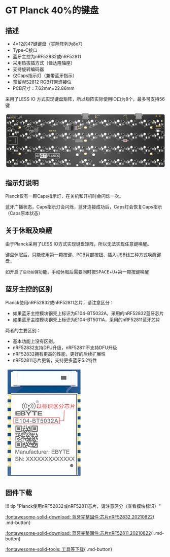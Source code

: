 GT Planck 40%的键盘
=====================

## 描述

- 4×12的47键键盘（实际阵列为8x7）
- Type-C接口
- 蓝牙主控为nRF52832或nRF52811
- 采用热拔插方式（佳达隆轴座）
- 支持旋转编码器
- 仅Caps指示灯（兼带蓝牙指示）
- 预留WS2812 RGB灯带焊接位
- PCB尺寸：7.62mm×22.86mm

采用了LESS IO 方式实现键盘矩阵，所以矩阵实际使用IO口为8个，最多可支持56键

![](../img/gt-planck.png "GT Planck PCB")

## 指示灯说明

Planck仅有一颗Caps指示灯，在关机和开机时会闪烁一次。

蓝牙广播状态，Caps指示灯会闪烁，蓝牙连接成功后，Caps灯会恢复Caps指示（Caps原本状态）

## 关于休眠及唤醒

由于Planck采用了LESS IO方式实现键盘矩阵，所以无法实现任意键唤醒。

键盘休眠后，只能使用第一颗按键、PCB背部按钮、插入USB线三种方式唤醒键盘。

如开启了`启动按键`功能，手动休眠后需要同时按<kbd>SPACE</kbd>+<kbd>U</kbd>+第一颗按键唤醒

## 蓝牙主控的区别

Planck使用nRF52832或nRF52811芯片，请注意区分：

-  如果蓝牙主控模块钢壳上标识为E104-BT5032A，采用的nRF52832蓝牙芯片
-  如果蓝牙主控模块钢壳上标识为E104-BT5011A，采用的nRF52811蓝牙芯片

两者的主要区别：

-  基本功能上没有区别。
-  nRF52832支持DFU升级，nRF52811不支持DFU升级
-  nRF52832拥有更高的性能，更好的后续扩展性
-  nRF52811芯片更新，支持更多蓝牙5.2特性

![](../img/E104-BT5032A.png "E104-BT5032A")

## 固件下载

!!! tip  "Planck使用nRF52832或nRF52811芯片，请注意区分（查看模块标识）"

[:fontawesome-solid-download:  蓝牙完整固件:芯片nRF52832.20210822](http://glab.online/down/sdk17/gt-planck-a-nrf52832_all-20210822-1fd66bc.hex){ .md-button}

[:fontawesome-solid-download:  蓝牙完整固件:芯片nRF52811.20210822](http://glab.online/down/sdk17/gt-planck-a-nrf52811_kbd_with_sd-20210822-1fd66bc.hex){ .md-button}

[:fontawesome-solid-tools:  工具等下载](../down/download.md){ .md-button}

